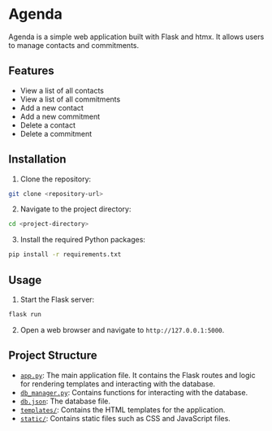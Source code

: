 
# Agenda

Agenda is a simple web application built with Flask and htmx. It allows users to manage contacts and commitments.

## Features

- View a list of all contacts
- View a list of all commitments
- Add a new contact
- Add a new commitment
- Delete a contact
- Delete a commitment

## Installation

1. Clone the repository:

```sh
git clone <repository-url>
```

2. Navigate to the project directory:

```sh
cd <project-directory>
```

3. Install the required Python packages:

```sh
pip install -r requirements.txt
```

## Usage

1. Start the Flask server:

```sh
flask run
```

2. Open a web browser and navigate to `http://127.0.0.1:5000`.

## Project Structure

- [`app.py`](command:_github.copilot.openRelativePath?%5B%22app.py%22%5D "app.py"): The main application file. It contains the Flask routes and logic for rendering templates and interacting with the database.
- [`db_manager.py`](command:_github.copilot.openRelativePath?%5B%22db_manager.py%22%5D "db_manager.py"): Contains functions for interacting with the database.
- [`db.json`](command:_github.copilot.openRelativePath?%5B%22db.json%22%5D "db.json"): The database file.
- [`templates/`](command:_github.copilot.openRelativePath?%5B%22templates%2F%22%5D "templates/"): Contains the HTML templates for the application.
- [`static/`](command:_github.copilot.openRelativePath?%5B%22static%2F%22%5D "static/"): Contains static files such as CSS and JavaScript files.
